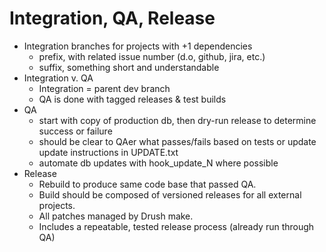 Integration, QA, Release
========================

 - Integration branches for projects with +1 dependencies
   - prefix, with related issue number (d.o, github, jira, etc.)
   - suffix, something short and understandable 
 - Integration v. QA
   - Integration = parent dev branch
   - QA is done with tagged releases & test builds
 - QA
   - start with copy of production db, then dry-run release to determine success
     or failure
   - should be clear to QAer what passes/fails based on tests or update
     update instructions in UPDATE.txt
   - automate db updates with hook_update_N where possible
 - Release
   - Rebuild to produce same code base that passed QA.
   - Build should be composed of versioned releases for all external projects.
   - All patches managed by Drush make.
   - Includes a repeatable, tested release process (already run through QA)

